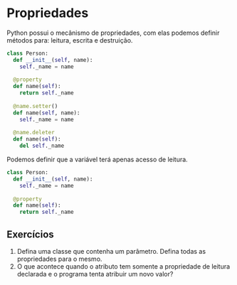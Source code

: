 # Propriedades

Python possui o mecânismo de propriedades, com elas podemos definir métodos para: leitura, escrita e destruição.

```python
class Person:
  def __init__(self, name):
    self._name = name
  
  @property
  def name(self):
    return self._name
  
  @name.setter()
  def name(self, name):
    self._name = name
  
  @name.deleter
  def name(self):
    del self._name
```

Podemos definir que a variável terá apenas acesso de leitura.

```python
class Person:
  def __init__(self, name):
    self._name = name
  
  @property
  def name(self):
    return self._name
```



## Exercícios

1. Defina uma classe que contenha um parâmetro. Defina todas as propriedades para o mesmo.
2. O que acontece quando o atributo tem somente a propriedade de leitura declarada e o programa tenta atribuir um novo valor?